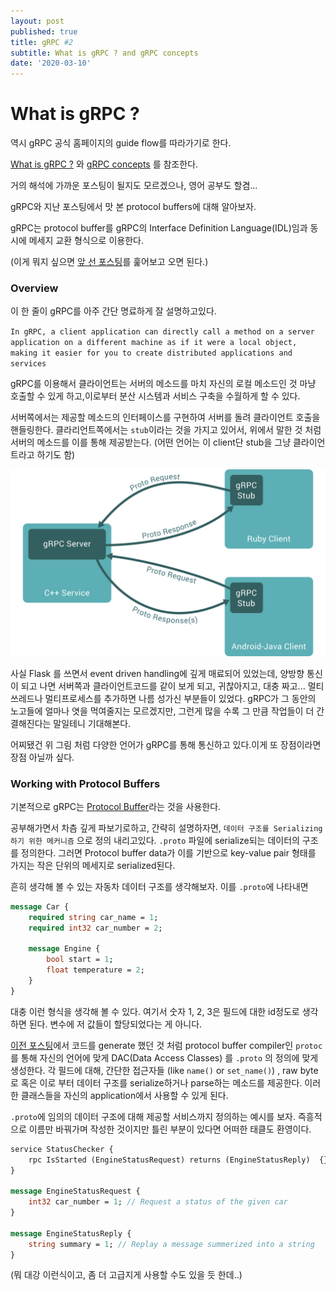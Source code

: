 ```yaml
---
layout: post
published: true
title: gRPC #2
subtitle: What is gRPC ? and gRPC concepts
date: '2020-03-10'
---
```


# What is gRPC ?

역시 gRPC 공식 홈페이지의 guide flow를 따라가기로 한다. 

[What is gRPC ?](https://grpc.io/docs/guides/) 와 [gRPC concepts](https://grpc.io/docs/guides/concepts/) 를 참조한다.

거의 해석에 가까운 포스팅이 될지도 모르겠으나, 영어 공부도 할겸... 



gRPC와 지난 포스팅에서 맛 본 protocol buffers에 대해 알아보자.

gRPC는 protocol buffer를 gRPC의 Interface Definition Language(IDL)임과 동시에 메세지 교환 형식으로 이용한다.

(이게 뭐지 싶으면 [앞 선 포스팅](./2020-03-12-grpc.md)를 훑어보고 오면 된다.)



### Overview

이 한 줄이 gRPC를 아주 간단 명료하게 잘 설명하고있다.

`In gRPC, a client application can directly call a method on a server application on a different machine as if it were a local object, making it easier for you to create distributed applications and services`

gRPC를 이용해서 클라이언트는 서버의 메소드를 마치 자신의 로컬 메소드인 것 마냥 호출할 수 있게 하고,이로부터 분산 시스템과 서비스 구축을 수월하게 할 수 있다.



서버쪽에서는 제공할 메소드의 인터페이스를 구현하여 서버를 돌려 클라이언트 호출을 핸들링한다. 클라리언트쪽에서는 `stub`이라는 것을 가지고 있어서, 위에서 말한 것 처럼 서버의 메소드를 이를 통해 제공받는다. (어떤 언어는 이 client단 stub을 그냥 클라이언트라고 하기도 함)

![grpc](../assets/images/landing-2.svg)

사실 Flask 를 쓰면서 event driven handling에 깊게 매료되어 있었는데, 양방향 통신이 되고 나면 서버쪽과 클라이언트코드를 같이 보게 되고, 귀찮아지고, 대충 짜고... 멀티쓰레드나 멀티프로세스를 추가하면 나름 성가신 부분들이 있었다. gRPC가 그 동안의 노고들에 얼마나 엿을 먹여줄지는 모르겠지만, 그런게 많을 수록 그 만큼 작업들이 더 간결해진다는 말일테니 기대해본다.



어찌됐건 위 그림 처럼 다양한 언어가 gRPC를 통해 통신하고 있다.이게 또 장점이라면 장점 아닐까 싶다.



### Working with Protocol Buffers

기본적으로 gRPC는 [Protocol Buffer](https://developers.google.com/protocol-buffers/docs/overview)라는 것을 사용한다. 

공부해가면서 차츰 깊게 파보기로하고, 간략히 설명하자면, `데이터 구조를 Serializing하기 위한 메커니즘` 으로 정의 내리고있다. `.proto` 파일에 serialize되는 데이터의 구조를 정의한다. 그러면 Protocol buffer data가 이를 기반으로 key-value pair 형태를 가지는 작은 단위의 메세지로 serialized된다. 



흔히 생각해 볼 수 있는 자동차 데이터 구조를 생각해보자. 이를 `.proto`에 나타내면

```protobuf
message Car {
	required string car_name = 1;
	required int32 car_number = 2;
	
	message Engine {
		bool start = 1;
		float temperature = 2;
	}
}
```

대충 이런 형식을 생각해 볼 수 있다. 여기서 숫자 1, 2, 3은 필드에 대한 id정도로 생각하면 된다. 변수에 저 값들이 할당되었다는 게 아니다.

[이전 포스팅](./2020-03-12-grpc.md)에서 코드를 generate 했던 것 처럼 protocol buffer compiler인 `protoc`를 통해 자신의 언어에 맞게 DAC(Data Access Classes) 를 `.proto` 의 정의에 맞게 생성한다. 각 필드에 대해, 간단한 접근자들 (like `name()` or `set_name()`) , raw byte로 혹은 이로 부터 데이터 구조를 serialize하거나 parse하는 메소드를 제공한다. 이러한 클래스들을 자신의 application에서 사용할 수 있게 된다.



`.proto`에 임의의 데이터 구조에 대해 제공할 서비스까지 정의하는 예시를 보자. 즉흥적으로 이름만 바꿔가며 작성한 것이지만 틀린 부분이 있다면 어떠한 태클도 환영이다.

```protobuf
service StatusChecker {
	rpc IsStarted (EngineStatusRequest) returns (EngineStatusReply)	 {}
}

message EngineStatusRequest {
	int32 car_number = 1; // Request a status of the given car
}

message EngineStatusReply {
	string summary = 1; // Replay a message summerized into a string
}
```

(뭐 대강 이런식이고, 좀 더 고급지게 사용할 수도 있을 듯 한데..)

















